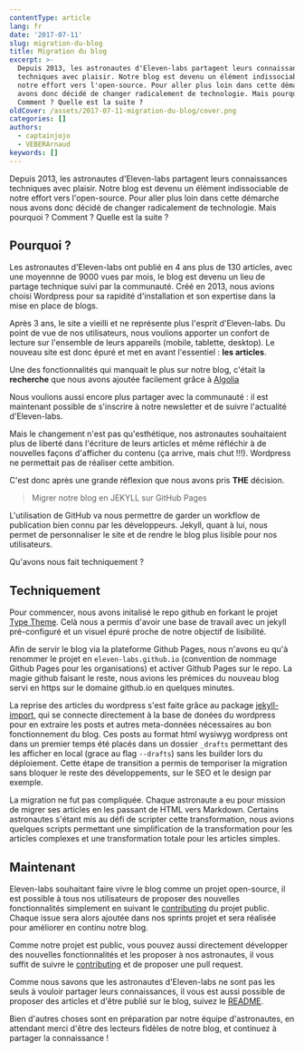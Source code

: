 ```yaml
---
contentType: article
lang: fr
date: '2017-07-11'
slug: migration-du-blog
title: Migration du blog
excerpt: >-
  Depuis 2013, les astronautes d'Eleven-labs partagent leurs connaissances
  techniques avec plaisir. Notre blog est devenu un élément indissociable de
  notre effort vers l'open-source. Pour aller plus loin dans cette démarche nous
  avons donc décidé de changer radicalement de technologie. Mais pourquoi ?
  Comment ? Quelle est la suite ?
oldCover: /assets/2017-07-11-migration-du-blog/cover.png
categories: []
authors:
  - captainjojo
  - VEBERArnaud
keywords: []
---
```


Depuis 2013, les astronautes d'Eleven-labs partagent leurs connaissances techniques avec plaisir. Notre blog est devenu un élément indissociable de notre effort vers l'open-source. Pour aller plus loin dans cette démarche nous avons donc décidé de changer radicalement de technologie. Mais pourquoi ? Comment ? Quelle est la suite ?

## Pourquoi ?

Les astronautes d'Eleven-labs ont publié en 4 ans plus de 130 articles, avec une moyennne de 9000 vues par mois, le blog est devenu un lieu de partage technique suivi par la communauté. Créé en 2013, nous avions choisi Wordpress pour sa rapidité d'installation et son expertise dans la mise en place de blogs.

Après 3 ans, le site a vieilli et ne représente plus l'esprit d'Eleven-labs. Du point de vue de nos utilisateurs, nous voulions apporter un confort de lecture sur l'ensemble de leurs appareils (mobile, tablette, desktop). Le nouveau site est donc épuré et met en avant l'essentiel : **les articles**.

Une des fonctionnalités qui manquait le plus sur notre blog, c'était la **recherche** que nous avons ajoutée facilement grâce à [Algolia](https://www.algolia.com/)

Nous voulions aussi encore plus partager avec la communauté : il est maintenant possible de s'inscrire à notre newsletter et de suivre l'actualité d'Eleven-labs.

Mais le changement n'est pas qu'esthétique, nos astronautes souhaitaient plus de liberté dans l'écriture de leurs articles et même réfléchir à de nouvelles façons d'afficher du contenu (ça arrive, mais chut !!!). Wordpress ne permettait pas de réaliser cette ambition.

C'est donc après une grande réflexion que nous avons pris **THE** décision.

> Migrer notre blog en JEKYLL sur GitHub Pages

L'utilisation de GitHub va nous permettre de garder un workflow de publication bien connu par les développeurs.
Jekyll, quant à lui, nous permet de personnaliser le site et de rendre le blog plus lisible pour nos utilisateurs.

Qu'avons nous fait techniquement ?

## Techniquement

Pour commencer, nous avons initalisé le repo github en forkant le projet [Type Theme](https://github.com/rohanchandra/type-theme).
Celà nous a permis d'avoir une base de travail avec un jekyll pré-configuré et un visuel épuré proche de notre objectif de lisibilité.

Afin de servir le blog via la plateforme Github Pages, nous n'avons eu qu'à renommer le projet en `eleven-labs.github.io` (convention de nommage Github Pages pour les organisations) et activer Github Pages sur le repo.
La magie github faisant le reste, nous avions les prémices du nouveau blog servi en https sur le domaine github.io en quelques minutes.

La reprise des articles du wordpress s'est faite grâce au package [jekyll-import](http://import.jekyllrb.com/docs/wordpress/), qui se connecte directement à la base de donées du wordpress pour en extraire les posts et autres meta-données nécessaires au bon fonctionnement du blog.
Ces posts au format html wysiwyg wordpress ont dans un premier temps été placés dans un dossier `_drafts` permettant des les afficher en local (grace au flag `--drafts`) sans les builder lors du déploiement.
Cette étape de transition a permis de temporiser la migration sans bloquer le reste des développements, sur le SEO et le design par exemple.

La migration ne fut pas compliquée. Chaque astronaute a eu pour mission de migrer ses articles en les passant de HTML vers Markdown. Certains astronautes s'étant mis au défi de scripter cette transformation, nous avions quelques scripts permettant une simplification de la transformation pour les articles complexes et une transformation totale pour les articles simples.

## Maintenant

Eleven-labs souhaitant faire vivre le blog comme un projet open-source, il est possible à tous nos utilisateurs de proposer des nouvelles fonctionnalités simplement en suivant le [contributing](https://github.com/eleven-labs/blog.eleven-labs.com/blob/master/.github/CONTRIBUTING.md) du projet public. Chaque issue sera alors ajoutée dans nos sprints projet et sera réalisée pour améliorer en continu notre blog.

Comme notre projet est public, vous pouvez aussi directement développer des nouvelles fonctionnalités et les proposer à nos astronautes, il vous suffit de suivre le [contributing](https://github.com/eleven-labs/blog.eleven-labs.com/blob/master/.github/CONTRIBUTING.md) et de proposer une pull request.

Comme nous savons que les astronautes d'Eleven-labs ne sont pas les seuls à vouloir partager leurs connaissances, il vous est aussi possible de proposer des articles et d'être publié sur le blog, suivez le [README](https://github.com/eleven-labs/blog.eleven-labs.com).

Bien d'autres choses sont en préparation par notre équipe d'astronautes, en attendant merci d'être des lecteurs fidèles de notre blog, et continuez à partager la connaissance !
